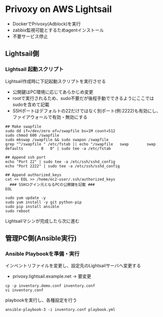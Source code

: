 # Privoxy on AWS Lightsail
- DockerでPrivoxy(Adblock)を実行
- zabbix監視可能とするためagentインストール
- 不要サービス停止

## Lightsail側

### Lightsail 起動スクリプト

Lightsail作成時に下記起動スクリプトを実行させる
- 公開鍵はPC環境に応じてあらかじめ変更
- rootで実行されるため、sudo不要だが後程手動でできるようにここではsudoを含めて記載
- SSHポートはデフォルトの22だけではなく別ポート(例:2222)も有効にし、ファイアウォールで有効・無効にする
```
## Make swapfile
sudo dd if=/dev/zero of=/swapfile bs=1M count=512
sudo chmod 600 /swapfile
sudo mkswap /swapfile && sudo swapon /swapfile
grep "^/swapfile " /etc/fstab || echo "/swapfile   swap        swap    defaults        0   0" | sudo tee -a /etc/fstab

## Append ssh port
echo "Port 22" | sudo tee -a /etc/ssh/sshd_config
echo "Port 2222" | sudo tee -a /etc/ssh/sshd_config

## Append authorized_keys
cat << EOL >> /home/ec2-user/.ssh/authorized_keys
  ### SSHログイン元となるPCの公開鍵を記載 ###
EOL

sudo yum update -y
sudo yum install -y git python-pip
sudo pip install ansible
sudo reboot
```

Lightsailマシンが完成したら次に進む

## 管理PC側(Ansible実行)

### Ansible Playbookを準備・実行
インベントリファイルを変更し、設定先のLightsailサーバへ変更する
- privoxy.lightsail.example.net → 要変更
```
cp -p inventory.demo.conf inventory.conf
vi inventory.conf
```

playbookを実行し、各種設定を行う
```
ansible-playbook-3 -i inventory.conf playbook.yml
```

